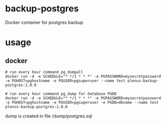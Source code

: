 # backup-postgres
Docker container for postgres backup

# usage

## docker

```
# run every hour command pg_dumpall
docker run -d -e SCHEDULE="* */1 * * *" -e PGPASSWORD=mysecretpassword -e PGHOST=pghostname -e PGUSER=pgsuperuser --name test plenus-backup-postgres:1.0.0

# run every hour command pg_dump for database PGDB
docker run -d -e SCHEDULE="* */1 * * *" -e PGPASSWORD=mysecretpassword -e PGHOST=pghostname -e PGUSER=pgsuperuser -e PGDB=dbname --name test plenus-backup-postgres:1.0.0
```

dump is created in file /dump/postgres.sql
